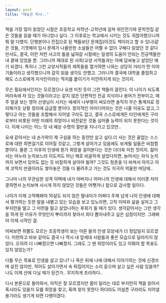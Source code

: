 ```yaml
---
layout: post
title: "때늦은 독서.."
---
```


책을 가장 많이 읽었던 시절은 초등학교 저학년-고학년에 걸쳐 위인전기와 문학전집 같은 것들을 읽을 때가 아니었나 싶다. 그 이후로는 학교에서 시키는 것도 귀찮아했으니까 뭐 말 다했지. 단행본이나 전집으로 된 책들보단 문제집(이것도 책이라고 할 수 있나)같은 것들, 기껏해야 입시 문제가 나올만한 소설들은 어쩔 수 없이 구해다 읽었던 것 같다만서도, 결국, 이런 저런 사고의 틀을 넓혀갈 시절에는 일생의 도움이 안되는 전공책들만 내 곁에 있었을 뿐. 그러니까 제대로 된 사회/교양 서적들과는 아예 담싸놓고 살았단 얘기 되겠다. 특히나 그런 교양서적들의 제목들을 열거하면 나와는 상당히 거리가 먼 이야기들이라고 생각했으니까 감히 읽을 생각도 안했고. 그러니까 결국에 대학을 졸업하고 해도 스스로에게 지식인이라는 딱지를 붙이기가 미안하지게 되는 것이지.

무슨 필요에서인지는 모르겠으나 요샌 미친 듯이 그런 책들이 끌린다. 이 나이가 되도록 머리속에 차 있는 것들이라고는 같지 않은 단편적인 전공 지식이나 용어가 전부이고, 매주 얼굴 보는 영어 선생님이 시키는 에세이 나부랭이 써오라면 솔직히 무슨 통계자료 정리해가듯 상황 정리에 급급할 뿐이다. 창의적인 아이디어라는 것은 나올 이유도 없고,그렇다고 아는 것들을 조합해서 지어낼 구라도 없고, 결국 스스로에게든 타인에게든 구라로부터 비롯된 어떤 미래의 희망이나 비전같은 것들 심어줄 능력이 되지 못한다는 것이다. 이제 나이는 어느 덧 내 예상 수명의 절반을 지나가고 있것만..

요새 같아서는 내 손가락이 제 구실을 하는 동안만 살고 싶다.더 사는 것은 끝없는 스스로에 대한 최면걸기로 이어질 것같고, 그렇게 살아가고 있음에도 보게될 일들은 비참함 뿐이다. 물론 그 이후의 인생에 뭔가 희망을 걸어본다는 것은 더더욱 미친 짓이지. 젊어서는 마누라 눈치보느라 이도저도 아닌 채로 비굴하게 살았다치면, 늙어서는 자식 눈치까지 보면서 있어도 없는 듯 비참하게 살아야 될까? 그것도 청춘을 다 바쳐서 아끼고 아껴 코딱지 만큼이라도 쌓아놓은 것들 다 물려주고 가는 것도 지극히 억울한 마당에..

그나마 나의 무관심한 성격 덕택에 내가 아버지나 어머니의 인생에 대해서 이러쿵 저러쿵하면서 눈치보며 사시게 하지 않았던 것들은 어쨋거나 참으로 감사할 일이다.

나이가 이제 고작해봐야 10살도 되지 않은 딸내미가 어쩌다 주제 넘게 나의 인생에 대해서 평가하는 듯한 말을 내뱉고 있는 모습을 보고 있노라면, 고작 이따위 삶을 살자고 그 부지런을 떨고 그 미련을 떨고 살았나하는 후회가 들 때가 있다. 생각같아서는 그런 생각을 하게 된 이유가 무엇인지 뿌리까지 찾아서 죄다 뽑아내주고 싶은 심정이지만. 그래봐야 이제 시작인 걸. 

어찌보면 쥐뿔도 모르는 초등학생이 보는 어른 들의 인생 모양새가 더 정답일지 모르겠다. 미련하고 바보 같아도 결국 나 역시 내 앞세대 사람들과 좋은 모습으로 달라지지 않았다. 오히려 더 나빠졌으면 나빠졌지. 그래도 그 땐 희망이라도 있고 이뤄야 할 목표도 있지 않았는가?

다들 무슨 목표로 인생을 살고 있나? 나 죽은 뒤에 나에 대해서 이야기하는 것에 신경쓰며 살진 않지만, 적어도 살아가면서 속 뒤집어지는 소리 듣으며 살고 싶은 사람 있을까? 나도 이제 산에 다닐 때가 된건가.. 무지하게 초라하다.. 

다시 본론으로 돌아와서, 아직은 잘 모르겠지만 몸이 달라는 대로 부지런히 책을 읽어서 혹시라도 있을지 모를 희망을 찾고, 혹여 찾지 못한다 하더라도 어설픈 구라라도 지어낼 용기라도 생기게 되면 다행이겠다.

 

